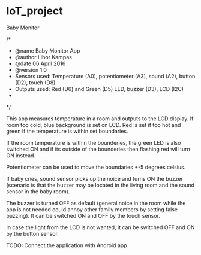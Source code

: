 # IoT_project
Baby Monitor

/*
 * @name Baby Monitor App
 * @author Libor Kampas
 * @date 06 April 2016
 * @version 1.0
 * Sensors used: Temperature (A0), potentiometer (A3), sound (A2), button (D2), touch (D8)
 * Outputs used: Red (D6) and Green (D5) LED, buzzer (D3), LCD (I2C)
 * 
 */

This app measures temperature in a room and outputs to the LCD display. If room too cold, blue background is set on LCD. Red is set if too hot and green if the temperature is within set boundaries. 

If the room temperature is within the bounderies, the green LED is also switched ON and if its outside of the bounderies then flashing red will turn ON instead.

Potentiometer can be used to move the boundaries +-5 degrees celsius.

If baby cries, sound sensor picks up the noice and turns ON the buzzer (scenario is that the buzzer may be located in the living room and the sound sensor in the baby room).

The buzzer is turned OFF as default (general noice in the room while the app is not needed could annoy other family members by setting false buzzing). It can be switched ON and OFF by the touch sensor.

In case the light from the LCD is not wanted, it can be switched OFF and ON by the button sensor.

TODO: Connect the application with Android app
